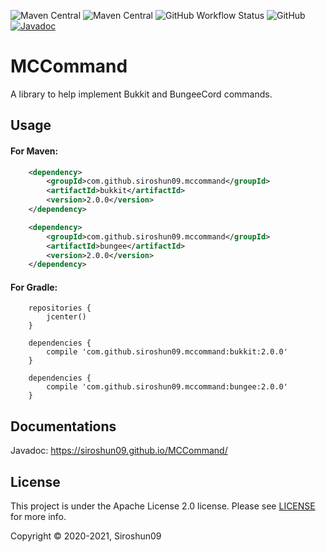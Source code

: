 ![Maven Central](https://img.shields.io/maven-central/v/com.github.siroshun09.mccommand/mccommand)
![Maven Central](https://img.shields.io/nexus/s/com.github.siroshun09.mccommand/mccommand?label=snapshot&server=https%3A%2F%2Foss.sonatype.org)
![GitHub Workflow Status](https://img.shields.io/github/workflow/status/Siroshun09/MCCommand/Java%20CI)
![GitHub](https://img.shields.io/github/license/Siroshun09/MCCommand)
[![Javadoc](https://img.shields.io/badge/javadoc-page-orange)](https://siroshun09.github.io/MCCommand/)

# MCCommand

A library to help implement Bukkit and BungeeCord commands.

## Usage

#### For Maven:

```xml
    <dependency>
        <groupId>com.github.siroshun09.mccommand</groupId>
        <artifactId>bukkit</artifactId>
        <version>2.0.0</version>
    </dependency>
```

```xml
    <dependency>
        <groupId>com.github.siroshun09.mccommand</groupId>
        <artifactId>bungee</artifactId>
        <version>2.0.0</version>
    </dependency>
```

#### For Gradle:

```
    repositories {
        jcenter()
    }
```

```
    dependencies {
        compile 'com.github.siroshun09.mccommand:bukkit:2.0.0'
    }
```

```
    dependencies {
        compile 'com.github.siroshun09.mccommand:bungee:2.0.0'
    }
```

## Documentations

Javadoc: https://siroshun09.github.io/MCCommand/

## License

This project is under the Apache License 2.0 license. Please see [LICENSE](LICENSE) for more info.

Copyright © 2020-2021, Siroshun09
